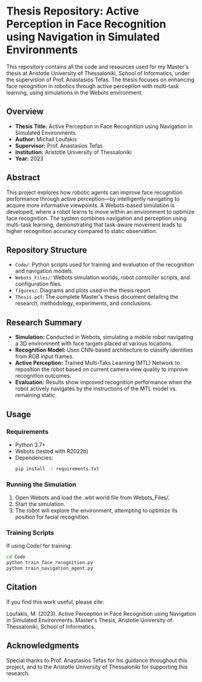 # Thesis Repository: Active Perception in Face Recognition using Navigation in Simulated Environments

This repository contains all the code and resources used for my Master's thesis at Aristotle University of Thessaloniki, School of Informatics, under the supervision of Prof. Anastasios Tefas. The thesis focuses on enhancing face recognition in robotics through active perception with multi-task learning, using simulations in the Webots environment.

## Overview

- **Thesis Title:** Active Perception in Face Recognition using Navigation in Simulated Environments
- **Author:** Michail Loufakis
- **Supervisor:** Prof. Anastasios Tefas
- **Institution:** Aristotle University of Thessaloniki
- **Year:** 2023

## Abstract
This project explores how robotic agents can improve face recognition performance through active perception—by intelligently navigating to acquire more informative viewpoints. A Webots-based simulation is developed, where a robot learns to move within an environment to optimize face recognition. The system combines navigation and perception using multi-task learning, demonstrating that task-aware movement leads to higher recognition accuracy compared to static observation.

## Repository Structure
- `Code/`: Python scripts used for training and evaluation of the recognition and navigation models.
- `Webots_Files/`: Webots simulation worlds, robot controller scripts, and configuration files.
- `figures/`: Diagrams and plots used in the thesis report.
- `Thesis.pdf`: The complete Master's thesis document detailing the research, methodology, experiments, and conclusions.


## Research Summary
- **Simulation:** Conducted in Webots, simulating a mobile robot navigating a 3D environment with face targets placed at various locations.
- **Recognition Model:** Uses CNN-based architecture to classify identities from RGB input frames.
- **Active Perception:** Trained Multi-Taks Learning (MTL) Network to reposition the robot based on current camera view quality to improve recognition outcomes.
- **Evaluation:** Results show improved recognition performance when the robot actively navigates by the instructions of the MTL model vs. remaining static.



## Usage
### Requirements

- Python 3.7+
- Webots (tested with R2022b)
- Dependencies:
  ```bash
  pip install -r requirements.txt
  ```

###  Running the Simulation
1. Open Webots and load the .wbt world file from Webots_Files/.
2. Start the simulation.
3. The robot will explore the environment, attempting to optimize its position for facial recognition.

### Training Scripts
If using Code/ for training:
```bash
cd Code
python train_face_recognition.py
python train_navigation_agent.py
```

## Citation

If you find this work useful, please cite:

Loufakis, M. (2023). Active Perception in Face Recognition using Navigation in Simulated Environments. Master's Thesis, Aristotle University of Thessaloniki, School of Informatics.

## Acknowledgments
Special thanks to Prof. Anastasios Tefas for his guidance throughout this project, and to the Aristotle University of Thessaloniki for supporting this research.



